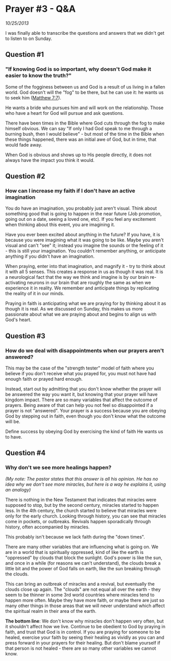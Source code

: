 # Prayer #3 - Q&A
*10/25/2013*

I was finally able to transcribe the questions and answers that we didn't get to listen to on Sunday.

## Question #1
### "If knowing God is so important, why doesn't God make it easier to know the truth?"

Some of the fogginess between us and God is a result of us living in a fallen world.  God doesn't will the "fog" to be there, but he can use it: he wants us to seek him ([Matthew 7:7](https://www.biblegateway.com/passage/?search=Matthew+7%3A7&version=NASB)).  

He wants a bride who pursues him and will work on the relationship.  Those who have a heart for God will pursue and ask questions.  

There have been times in the Bible where God cuts through the fog to make himself obvious.  We can say "If only I had God speak to me through a burning bush, then I would believe" - but most of the time in the Bible when these things happened, there was an initial awe of God, but in time, that would fade away.  

When God is obvious and shows up to His people directly, it does not always have the impact you think it would.

## Question #2
### How can I increase my faith if I don't have an active imagination

You do have an imagination, you probably just aren't visual.  Think about something good that is going to happen in the near future (Job promotion, going out on a date, seeing a loved one, etc).  If you feel any excitement when thinking about this event, you are imagining it.  

Have you ever been excited about anything in the future?  If you have, it is because you were imagining what it was going to be like.  Maybe you aren't visual and can't "see" it; instead you imagine the sounds or the feeling of it - this is still your imagination.  You couldn't remember anything, or anticipate anything if you didn't have an imagination.

 

When praying, enter into that imagination, and magnify it - try to think about it with all 5 senses.  This creates a response in us as though it was real.  It is a neurological fact that the way we think and imagine is by our brain re-activating neurons in our brain that are roughly the same as when we experience it in reality.  We remember and anticipate things by replicating the reality of it in our minds.

 

Praying in faith is anticipating what we are praying for by thinking about it as though it is real.  As we discussed on Sunday, this makes us more passionate about what we are praying about and begins to align us with God's heart.

## Question #3
### How do we deal with disappointments when our prayers aren't answered?

This may be the case of the "strength tester" model of faith where you believe if you don't receive what you prayed for, you must not have had enough faith or prayed hard enough.  


Instead, start out by admitting that you don't know whether the prayer will be answered the way you want it, but knowing that your prayer will have kingdom impact.  There are so many variables that affect the outcome of prayers.  Being aware of that can help you not feel so disappointed if a prayer is not "answered".  Your prayer is a success because you are obeying God by stepping out in faith, even though you don't know what the outcome will be.  


Define success by obeying God by exercising the kind of faith He wants us to have.


## Question #4
### Why don't we see more healings happen?

*(My note: The pastor states that this answer is all his opinion.  He has no idea why we don't see more miracles, but here is a way he explains it, using an analogy)*

 

There is nothing in the New Testament that indicates that miracles were supposed to stop, but by the second century, miracles started to happen less.  In the 4th century, the church started to believe that miracles were only for the early church.  Looking through history, you can see that miracles come in pockets, or outbreaks.  Revivals happen sporadically through history, often accompanied by miracles.  

This probably isn't because we lack faith during the "down times".  


There are many other variables that are influencing what is going on.  We are in a world that is spiritually oppressed, kind of like the earth is "oppressed" by clouds that block the sunlight.  God's power is like the sun, and once in a while (for reasons we can't understand), the clouds break a little bit and the power of God falls on earth, like the sun breaking through the clouds.  

This can bring an outbreak of miracles and a revival, but eventually the clouds close up again.  The "clouds" are not equal all over the earth - they seem to be thinner in some 3rd world countries where miracles tend to happen more often.  Maybe they have more faith, or maybe there are just so many other things in those areas that we will never understand which affect the spiritual realm in their area of the earth.

 

**The bottom line**: We don't know why miracles don't happen very often, but it shouldn't affect how we live.  Continue to be obedient to God by praying in faith, and trust that God is in control.  If you are praying for someone to be healed, exercise your faith by seeing their healing as vividly as you can and press forward in your prayers for their healing.  But don't blame yourself if that person is not healed - there are so many other variables we cannot know.



